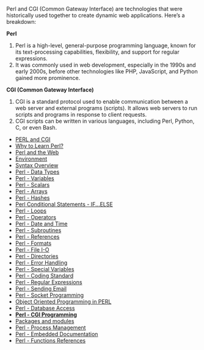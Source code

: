 Perl and CGI (Common Gateway Interface) are technologies that were historically used together to create dynamic web applications. Here’s a breakdown:

**Perl**

1. Perl is a high-level, general-purpose programming language, known for its text-processing capabilities, flexibility, and support for regular expressions.
2. It was commonly used in web development, especially in the 1990s and early 2000s, before other technologies like PHP, JavaScript, and Python gained more prominence.


**CGI (Common Gateway Interface)**

1. CGI is a standard protocol used to enable communication between a web server and external programs (scripts). It allows web servers to run scripts and programs in response to client requests.
2. CGI scripts can be written in various languages, including Perl, Python, C, or even Bash.

- [PERL and CGI](https://github.com/aw-junaid/Computer-Science/blob/main/Programming%20Fundamentals/Pearl/Perl%20CGI%20Programming/course/PERL%20and%20CGI.md)
- [Why to Learn Perl?](https://github.com/aw-junaid/Computer-Science/blob/main/Programming%20Fundamentals/Pearl/Perl%20CGI%20Programming/course/Why%20to%20Learn%20Perl%3F.md)
- [Perl and the Web](https://github.com/aw-junaid/Computer-Science/blob/main/Programming%20Fundamentals/Pearl/Perl%20CGI%20Programming/course/Perl%20and%20the%20Web.md)
- [Environment](https://github.com/aw-junaid/Computer-Science/blob/main/Programming%20Fundamentals/Pearl/Perl%20CGI%20Programming/course/Environment.md)
- [Syntax Overview](https://github.com/aw-junaid/Computer-Science/blob/main/Programming%20Fundamentals/Pearl/Perl%20CGI%20Programming/course/Syntax%20Overview.md)
- [Perl - Data Types](https://github.com/aw-junaid/Computer-Science/blob/main/Programming%20Fundamentals/Pearl/Perl%20CGI%20Programming/course/Perl%20-%20Data%20Types.md)
- [Perl - Variables](https://github.com/aw-junaid/Computer-Science/blob/main/Programming%20Fundamentals/Pearl/Perl%20CGI%20Programming/course/Perl%20-%20Variables.md)
- [Perl - Scalars](https://github.com/aw-junaid/Computer-Science/blob/main/Programming%20Fundamentals/Pearl/Perl%20CGI%20Programming/course/Perl%20-%20Scalars.md)
- [Perl - Arrays](https://github.com/aw-junaid/Computer-Science/blob/main/Programming%20Fundamentals/Pearl/Perl%20CGI%20Programming/course/Perl%20-%20Arrays.md)
- [Perl - Hashes](https://github.com/aw-junaid/Computer-Science/blob/main/Programming%20Fundamentals/Pearl/Perl%20CGI%20Programming/course/Perl%20-%20Hashes.md)
- [Perl Conditional Statements - IF...ELSE](https://github.com/aw-junaid/Computer-Science/blob/main/Programming%20Fundamentals/Pearl/Perl%20CGI%20Programming/course/Perl%20Conditional%20Statements%20-%20IF...ELSE.md)
- [Perl - Loops](https://github.com/aw-junaid/Computer-Science/blob/main/Programming%20Fundamentals/Pearl/Perl%20CGI%20Programming/course/Perl%20-%20Loops.md)
- [Perl - Operators](https://github.com/aw-junaid/Computer-Science/blob/main/Programming%20Fundamentals/Pearl/Perl%20CGI%20Programming/course/Perl%20-%20Operators.md)
- [Perl - Date and Time](https://github.com/aw-junaid/Computer-Science/blob/main/Programming%20Fundamentals/Pearl/Perl%20CGI%20Programming/course/Perl%20-%20Date%20and%20Time.md)
- [Perl - Subroutines](https://github.com/aw-junaid/Computer-Science/blob/main/Programming%20Fundamentals/Pearl/Perl%20CGI%20Programming/course/Perl%20-%20Subroutines.md)
- [Perl - References](https://github.com/aw-junaid/Computer-Science/blob/main/Programming%20Fundamentals/Pearl/Perl%20CGI%20Programming/course/Perl%20-%20References.md)
- [Perl - Formats](https://github.com/aw-junaid/Computer-Science/blob/main/Programming%20Fundamentals/Pearl/Perl%20CGI%20Programming/course/Perl%20-%20Formats.md)
- [Perl - File I-O](https://github.com/aw-junaid/Computer-Science/blob/main/Programming%20Fundamentals/Pearl/Perl%20CGI%20Programming/course/Perl%20-%20File%20I-O.md)
- [Perl - Directories](https://github.com/aw-junaid/Computer-Science/blob/main/Programming%20Fundamentals/Pearl/Perl%20CGI%20Programming/course/Perl%20-%20Directories.md)
- [Perl - Error Handling](https://github.com/aw-junaid/Computer-Science/blob/main/Programming%20Fundamentals/Pearl/Perl%20CGI%20Programming/course/Perl%20-%20Error%20Handling.md)
- [Perl - Special Variables](https://github.com/aw-junaid/Computer-Science/blob/main/Programming%20Fundamentals/Pearl/Perl%20CGI%20Programming/course/Perl%20-%20Special%20Variables.md)
- [Perl - Coding Standard](https://github.com/aw-junaid/Computer-Science/blob/main/Programming%20Fundamentals/Pearl/Perl%20CGI%20Programming/course/Perl%20-%20Coding%20Standard.md)
- [Perl - Regular Expressions](https://github.com/aw-junaid/Computer-Science/blob/main/Programming%20Fundamentals/Pearl/Perl%20CGI%20Programming/course/Perl%20-%20Regular%20Expressions.md)
- [Perl - Sending Email](https://github.com/aw-junaid/Computer-Science/blob/main/Programming%20Fundamentals/Pearl/Perl%20CGI%20Programming/course/Perl%20-%20Sending%20Email.md)
- [Perl - Socket Programming](https://github.com/aw-junaid/Computer-Science/blob/main/Programming%20Fundamentals/Pearl/Perl%20CGI%20Programming/course/Perl%20-%20Socket%20Programming.md)
- [Object Oriented Programming in PERL](https://github.com/aw-junaid/Computer-Science/blob/main/Programming%20Fundamentals/Pearl/Perl%20CGI%20Programming/course/Object%20Oriented%20Programming%20in%20PERL.md)
- [Perl - Database Access](https://github.com/aw-junaid/Computer-Science/blob/main/Programming%20Fundamentals/Pearl/Perl%20CGI%20Programming/course/Perl%20-%20Database%20Access.md)
- [**Perl - CGI Programming**](https://github.com/aw-junaid/Computer-Science/blob/main/Programming%20Fundamentals/Pearl/Perl%20CGI%20Programming/course/Perl%20-%20CGI%20Programming.md)
- [Packages and modules](https://github.com/aw-junaid/Computer-Science/blob/main/Programming%20Fundamentals/Pearl/Perl%20CGI%20Programming/course/Perl%20-%20Packages%20and%20Modules.md)
- [Perl - Process Management](https://github.com/aw-junaid/Computer-Science/blob/main/Programming%20Fundamentals/Pearl/Perl%20CGI%20Programming/course/Perl%20-%20Process%20Management.md)
- [Perl - Embedded Documentation](https://github.com/aw-junaid/Computer-Science/blob/main/Programming%20Fundamentals/Pearl/Perl%20CGI%20Programming/course/Perl%20-%20Embedded%20Documentation.md)
- [Perl - Functions References](https://github.com/aw-junaid/Computer-Science/blob/main/Programming%20Fundamentals/Pearl/Perl%20CGI%20Programming/course/Perl%20-%20Functions%20References.md)
